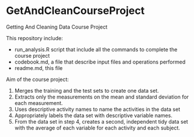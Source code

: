 GetAndCleanCourseProject
========================

Getting And Cleaning Data Course Project

This repository include:

- run_analysis.R script that include all the commands to complete the course project
- codebook.md, a file that describe input files and operations performed
- readme.md, this file

Aim of the course project:

1. Merges the training and the test sets to create one data set.
2. Extracts only the measurements on the mean and standard deviation for each measurement. 
3. Uses descriptive activity names to name the activities in the data set
4. Appropriately labels the data set with descriptive variable names. 
5. From the data set in step 4, creates a second, independent tidy data set with the average of each variable for each activity and each subject.
